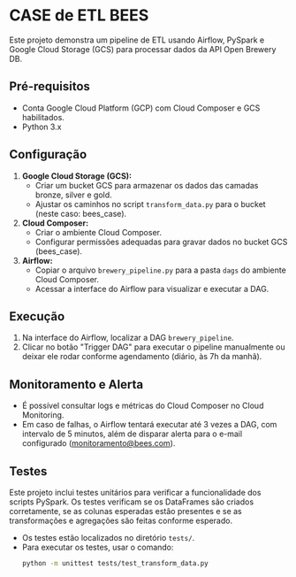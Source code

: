 # CASE de ETL BEES

Este projeto demonstra um pipeline de ETL usando Airflow, PySpark e Google Cloud Storage (GCS) para processar dados da API Open Brewery DB.

## Pré-requisitos

* Conta Google Cloud Platform (GCP) com Cloud Composer e GCS habilitados.
* Python 3.x

## Configuração

1.  **Google Cloud Storage (GCS):**
    * Criar um bucket GCS para armazenar os dados das camadas bronze, silver e gold.
    * Ajustar os caminhos no script `transform_data.py` para o bucket (neste caso: bees_case).
2.  **Cloud Composer:**
    * Criar o ambiente Cloud Composer.
    * Configurar permissões adequadas para gravar dados no bucket GCS (bees_case).
3.  **Airflow:**
    * Copiar o arquivo `brewery_pipeline.py` para a pasta `dags` do ambiente Cloud Composer.
    * Acessar a interface do Airflow para visualizar e executar a DAG.

## Execução

1.  Na interface do Airflow, localizar a DAG `brewery_pipeline`.
2.  Clicar no botão "Trigger DAG" para executar o pipeline manualmente ou deixar ele rodar conforme agendamento (diário, às 7h da manhã).

## Monitoramento e Alerta

* É possível consultar logs e métricas do Cloud Composer no Cloud Monitoring.
* Em caso de falhas, o Airflow tentará executar até 3 vezes a DAG, com intervalo de 5 minutos, além de disparar alerta para o e-mail configurado (monitoramento@bees.com).

## Testes

Este projeto inclui testes unitários para verificar a funcionalidade dos scripts PySpark.
Os testes verificam se os DataFrames são criados corretamente, se as colunas esperadas estão presentes e se as transformações e agregações são feitas conforme esperado.

* Os testes estão localizados no diretório `tests/`.
* Para executar os testes, usar o comando:
    ```bash
    python -m unittest tests/test_transform_data.py
    ```
